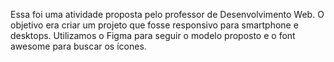 Essa foi uma atividade proposta pelo professor de Desenvolvimento Web. 
O objetivo era criar um projeto que fosse responsivo para smartphone e desktops. 
Utilizamos o Figma para seguir o modelo proposto e o font awesome para buscar os ícones.
